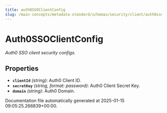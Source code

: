```yaml
---
title: auth0SSOClientConfig
slug: /main-concepts/metadata-standard/schemas/security/client/auth0ssoclientconfig
---
```


# Auth0SSOClientConfig

*Auth0 SSO client security configs.*

## Properties

- **`clientId`** *(string)*: Auth0 Client ID.
- **`secretKey`** *(string, format: password)*: Auth0 Client Secret Key.
- **`domain`** *(string)*: Auth0 Domain.


Documentation file automatically generated at 2025-01-15 09:05:25.266839+00:00.
